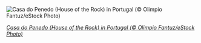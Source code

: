 
![Casa do Penedo (House of the Rock) in Portugal (© Olimpio Fantuz/eStock Photo)](https://cn.bing.com//th?id=OHR.FlintstoneHouse_EN-US2289408745_1920x1080.jpg&rf=LaDigue_1920x1080.jpg&pid=hp)

*[Casa do Penedo (House of the Rock) in Portugal (© Olimpio Fantuz/eStock Photo)](https://www.bing.com/search?q=casa+do+penedo+portugal&form=hpcapt&filters=HpDate%3a%2220210827_0700%22)*
